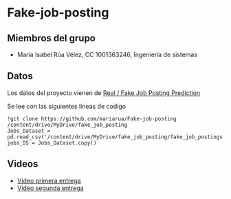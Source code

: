 # Fake-job-posting

## Miembros del grupo

- Maria Isabel Rúa Vélez, CC 1001363246, Ingeniería de sistemas

## Datos

Los datos del proyecto vienen de [Real / Fake Job Posting Prediction](https://www.kaggle.com/datasets/shivamb/real-or-fake-fake-jobposting-prediction)

Se lee con las siguientes lineas de codigo

    !git clone https://github.com/mariarua/Fake-job-posting /content/drive/MyDrive/fake_job_posting
    Jobs_Dataset = pd.read_csv('/content/drive/MyDrive/fake_job_posting/fake_job_postings.csv')
    jobs_DS = Jobs_Dataset.copy()

## Videos

- [Video primera entrega](https://youtu.be/jDYdpNglFBc)
- [Video segunda entrega](https://youtu.be/vZIE0vJDCZ8)
